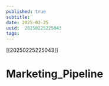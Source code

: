 ```yaml
---
published: true
subtitle: 
date: 2025-02-25
uuid:  20250225225043
tags: 
---
```


[[20250225225043]]

# Marketing_Pipeline
